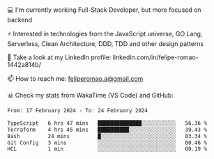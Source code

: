 💻 I'm currently working Full-Stack Developer, but more focused on backend

⚡ Interested in technologies from the JavaScript universe, GO Lang, Serverless, Clean Architecture, DDD, TDD and other design patterns

👥 Take a look at my LinkedIn profile: linkedin.com/in/felipe-romao-1442a814b/

📫 How to reach me: feliperomao.a@gmail.com

📊 Check my stats from WakaTime (VS Code) and GitHub:

<!--START_SECTION:waka-->

```txt
From: 17 February 2024 - To: 24 February 2024

TypeScript   6 hrs 47 mins   ██████████████░░░░░░░░░░░   56.36 %
Terraform    4 hrs 45 mins   ██████████░░░░░░░░░░░░░░░   39.43 %
Bash         24 mins         █░░░░░░░░░░░░░░░░░░░░░░░░   03.34 %
Git Config   3 mins          ░░░░░░░░░░░░░░░░░░░░░░░░░   00.46 %
HCL          1 min           ░░░░░░░░░░░░░░░░░░░░░░░░░   00.19 %
```

<!--END_SECTION:waka-->
